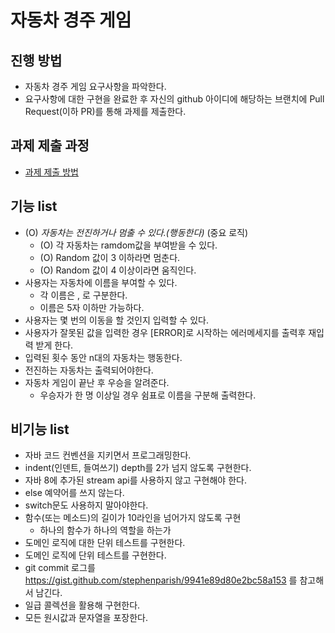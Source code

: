 # 자동차 경주 게임
## 진행 방법
* 자동차 경주 게임 요구사항을 파악한다.
* 요구사항에 대한 구현을 완료한 후 자신의 github 아이디에 해당하는 브랜치에 Pull Request(이하 PR)를 통해 과제를 제출한다.

## 과제 제출 과정
* [과제 제출 방법](https://github.com/next-step/nextstep-docs/tree/master/precourse)

## 기능 list
* (O) *자동차는 전진하거나 멈출 수 있다.(행동한다)* (중요 로직)
  * (O) 각 자동차는 ramdom값을 부여받을 수 있다.
  * (O) Random 값이 3 이하라면 멈춘다.
  * (O) Random 값이 4 이상이라면 움직인다.
* 사용자는 자동차에 이름을 부여할 수 있다.
  * 각 이름은 , 로 구분한다.
  * 이름은 5자 이하만 가능하다.
* 사용자는 몇 번의 이동을 할 것인지 입력할 수 있다.
* 사용자가 잘못된 값을 입력한 경우 [ERROR]로 시작하는 에러메세지를 출력후 재입력 받게 한다.
* 입력된 횟수 동안 n대의 자동차는 행동한다.
* 전진하는 자동차는 출력되어야한다.
* 자동차 게임이 끝난 후 우승을 알려준다.
  * 우승자가 한 명 이상일 경우 쉼표로 이름을 구분해 출력한다.


## 비기능 list
* 자바 코드 컨벤션을 지키면서 프로그래밍한다.
* indent(인덴트, 들여쓰기) depth를 2가 넘지 않도록 구현한다.
* 자바 8에 추가된 stream api를 사용하지 않고 구현해야 한다.
* else 예약어를 쓰지 않는다.
* switch문도 사용하지 말아야한다.
* 함수(또는 메소드)의 길이가 10라인을 넘어가지 않도록 구현
  * 하나의 함수가 하나의 역할을 하는가
* 도메인 로직에 대한 단위 테스트를 구현한다.
* 도메인 로직에 단위 테스트를 구현한다.
* git commit 로그를 https://gist.github.com/stephenparish/9941e89d80e2bc58a153 를 참고해서 남긴다.
* 일급 콜렉션을 활용해 구현한다.
* 모든 원시값과 문자열을 포장한다.